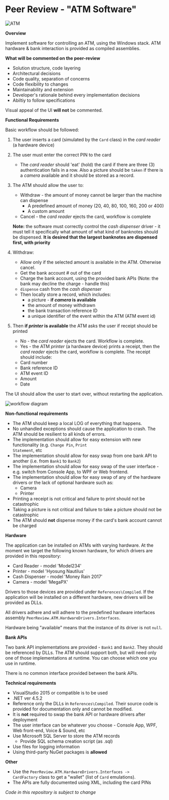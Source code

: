 # Peer Review - "ATM Software"

![ATM](http://media.cutimes.com/cutimes/article/2017/03/02/atm-crop-600x338.jpg)

**Overview**

Implement software for controlling an ATM, using the Windows stack. ATM hardware & bank interaction is provided as compiled assemblies.

**What will be commented on the peer-review**

- Solution structure, code layering
- Architectural decisions
- Code quality, separation of concerns
- Code flexibility to changes
- Maintainability and extension
- Developer's rationale behind every implementation decisions
- Abiltiy to follow specifications

Visual appeal of the UI **will not** be commented.

**Functional Requirements**

Basic workflow should be followed:
1. The user inserts a card (simulated by the <code>Card</code> class) in the _card reader_ (a hardware device)
2. The user must enter the correct PIN to the card
   - The _card reader_ should 'eat' (hold) the card if there are three (3) authentication fails in a row. Also a picture should be <code>taken</code> if there is a _camera_ available and it should be stored as a record.
3. The ATM should allow the user to:
   - Withdraw - the amount of money cannot be larger than the machine can dispense
     - A predefined amount of money (20, 40, 80, 100, 160, 200 or 400)
     - A custom amount
   - Cancel - the _card reader_ ejects the card, workflow is complete
   
   **Note:** the software must correctly control the _cash dispenser_ driver - it must tell it specifically what amount of what kind of banknotes should be dispensed. **It is desired that the largest banknotes are dispensed first, with priority**
4. Withdraw:
   - Allow only if the selected amount is available in the ATM. Otherwise cancel.
   - Get the bank account # out of the card
   - Charge the bank account, using the provided bank APIs (Note: the bank may decline the charge - handle this)
   - <code>dispense</code> cash from the _cash dispenser_
   - Then locally store a record, which includes:
     - a picture - **if _camera_ is available**
     - the amount of money withdrawn
     - the bank transaction reference ID
     - a unique identifier of the event within the ATM (ATM event id) 
5. Then **if _printer_ is available** the ATM asks the user if receipt should be printed
   - No - the _card reader_ ejects the card. Workflow is complete.
   - Yes - the ATM _printer_ (a hardware device) prints a receipt, then the _card reader_ ejects the card, workflow is complete. The receipt should include:
    - Card number
    - Bank reference ID
    - ATM event ID
    - Amount
    - Date

The UI should allow the user to start over, without restarting the application.

![workflow diagram](https://i.imgur.com/7dIfgGL.png)

**Non-functional requirements**

- The ATM should keep a local LOG of everything that happens.
- No unhandled exceptions should cause the application to crash. The ATM should be resilient to all kinds of errors.
- The implementation should allow for easy extension with new functionality (e.g. <code>Change Pin</code>, <code>Print Statement</code>, etc
- The implementation should allow for easy swap from one bank API to another (i.e. from <code>Bank1</code> to <code>Bank2</code>)
- The implementation should allow for easy swap of the user interface - e.g. switch from Console App, to WPF or Web frontend.
- The implementation should allow for easy swap of any of the hardware drivers or the lack of optional hardware such as:
   - Camera
   - Printer
- Printing a receipt is not critical and failure to print should not be catastrophic
- Taking a picture is not critical and failure to take a picture should not be catastrophic
- The ATM should **not** dispense money if the card's bank account cannot be charged


**Hardware**

The application can be installed on ATMs with varying hardware. At the moment we target the following known hardware, for which drivers are provided in this repository:
- Card Reader - model 'Model234'
- Printer - model 'Hyosung Nautilus'
- Cash Dispenser - model 'Money Rain 2017'
- Camera - model 'MegaPX'

Drivers to those devices are provided under <code>References\Compiled</code>. If the application will be installed on a different hardware, new drivers will be provided as DLLs.

All drivers adhere and will adhere to the predefined hardware interfaces assembly <code>PeerReview.ATM.HardwareDrivers.Interfaces</code>.

Hardware being "available" means that the instance of its driver is not <code>null</code>.
   
 **Bank APIs**
 
 Two bank API implementations are provided - <code>Bank1</code> and <code>Bank2</code>. They should be referenced by DLLs. The ATM should support both, but will need only one of those implementations at runtime. You can choose which one you use in runtime.
 
 There is no common interface provided between the bank APIs.

**Technical requirements**

- VisualStudio 2015 or compatible is to be used
- .NET ver 4.5.2
- Reference only the DLLs in <code>References\Compiled</code>. Their source code is provided for documentation only and cannot be modified.
- It is **not** required to swap the bank API or hardware drivers after deployment
- The user interface can be whatever you choose - Console App, WPF, Web front-end, Voice & Sound, etc
- Use Microsoft SQL Server to store the ATM records
   - Provide SQL schema creation script (as .sql)
- Use files for logging information
- Using third-party NuGet packages is **allowed**

**Other**

- Use the <code>PeerReview.ATM.HardwareDrivers.Interfaces -> CardFactory</code> class to get a "wallet" (list of <code>Card</code> emulations).
- The APIs are fully documented using XML, including the card PINs

_Code in this repository is subject to change_
